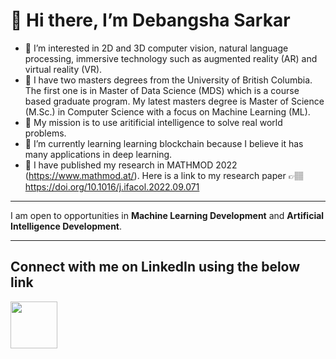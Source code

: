 # 👋 Hi there, I’m Debangsha Sarkar

- 👀 I’m interested in 2D and 3D computer vision, natural language processing, immersive technology such as augmented reality (AR) and virtual reality (VR).
- 💼 I have two masters degrees from the University of British Columbia. The first one is in Master of Data Science (MDS) which is a course based graduate program. My latest masters degree is Master of Science (M.Sc.) in Computer Science with a focus on Machine Learning (ML).
- 🧐 My mission is to use aritificial intelligence to solve real world problems.
- 🌱 I’m currently learning learning blockchain because I believe it has many applications in deep learning. 
- 🧾 I have published my research in MATHMOD 2022 (https://www.mathmod.at/). Here is a link to my research paper 👉🏽 https://doi.org/10.1016/j.ifacol.2022.09.071

______________________________

I am open to opportunities in **Machine Learning Development** and **Artificial Intelligence Development**.

______________________________

## Connect with me on LinkedIn using the below link 

[<img src="https://image.similarpng.com/very-thumbnail/2020/05/Beautiful-Linkedin-logo-PNG.png" width="75" height="75">](https://www.linkedin.com/in/debangsha-sarkar/)



<!---
Debangsha1992/Debangsha1992 is a ✨ special ✨ repository because its `README.md` (this file) appears on your GitHub profile.
You can click the Preview link to take a look at your changes.
--->

